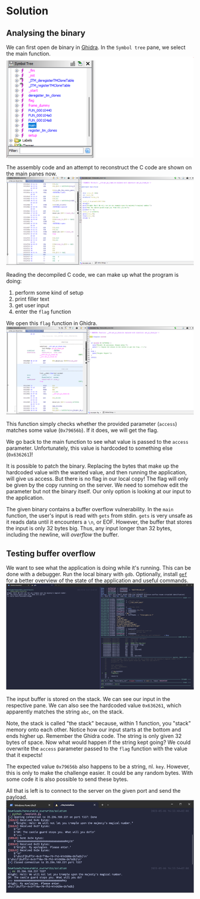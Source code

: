 # Solution
## Analysing the binary
We can first open de binary in [Ghidra](https://github.com/NationalSecurityAgency/ghidra). In the `Symbol tree` pane, we select the main function. ![](./assets/2023-05-06-15-43-51.png)

The assembly code and an attempt to reconstruct the C code are shown on the main panes now. ![](./assets/2023-05-06-15-47-21.png)

Reading the decompiled C code, we can make up what the program is doing:
1. perform some kind of setup
2. print filler text
3. get user input
4. enter the `flag` function

We open this `flag` function in Ghidra. ![](./assets/2023-05-06-15-48-56.png)

This function simply checks whether the provided parameter (`access`) matches some value (`0x79656b`). If it does, we will get the flag.

We go back to the main function to see what value is passed to the `access` parameter. Unfortunately, this value is hardcoded to something else (`0x636261`)!

It is possible to patch the binary. Replacing the bytes that make up the hardcoded value with the wanted value, and then running the application, will give us access. But there is no flag in our local copy! The flag will only be given by the copy running on the server. We need to somehow edit the parameter but not the binary itself. Our only option is looking at our input to the application.

The given binary contains a buffer overflow vulnerability. In the `main` function, the user's input is read with `gets` from stdin. `gets` is very unsafe as it reads data until it encounters a `\n`, or EOF. However, the buffer that stores the input is only 32 bytes big. Thus, any input longer than 32 bytes, including the newline, will *overflow* the buffer.

## Testing buffer overflow
We want to see what the application is doing while it's running. This can be done with a debugger. Run the local binary with `gdb`. Optionally, install [`gef`](https://github.com/hugsy/gef) for a better overview of the state of the application and useful commands. ![](./assets/2023-05-06-16-08-08.png)

The input buffer is stored on the stack. We can see our input in the respective pane. We can also see the hardcoded value `0x636261`, which apparently matches the string `abc`, on the stack.

Note, the stack is called "the stack" because, within 1 function, you "stack" memory onto each other. Notice how our input starts at the bottom and ends higher up. Remember the Ghidra code. The string is only given 32 bytes of space. Now what would happen if the string kept going? We could overwrite the `access` parameter passed to the `flag` function with the value that it expects!

The expected value `0x79656b` also happens to be a string, nl. `key`. However, this is only to make the challenge easier. It could be any random bytes. With some code it is also possible to send these bytes.

All that is left is to connect to the server on the given port and send the payload. ![](./assets/2023-05-06-16-34-48.png)